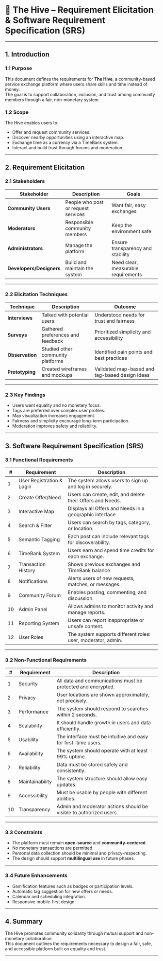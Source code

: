 # 🐝 The Hive – Requirement Elicitation & Software Requirement Specification (SRS)

---

## 1. Introduction

### 1.1 Purpose
This document defines the requirements for **The Hive**, a community-based service exchange platform where users share skills and time instead of money.  
The goal is to support collaboration, inclusion, and trust among community members through a fair, non-monetary system.

### 1.2 Scope
The Hive enables users to:
- Offer and request community services.
- Discover nearby opportunities using an interactive map.
- Exchange time as a currency via a TimeBank system.
- Interact and build trust through forums and moderation.

---

## 2. Requirement Elicitation

### 2.1 Stakeholders
| Stakeholder | Description | Goals |
|--------------|-------------|-------|
| **Community Users** | People who post or request services | Want fair, easy exchanges |
| **Moderators** | Responsible community members | Keep the environment safe |
| **Administrators** | Manage the platform | Ensure transparency and stability |
| **Developers/Designers** | Build and maintain the system | Need clear, measurable requirements |

---

### 2.2 Elicitation Techniques
| Technique | Description | Outcome |
|------------|-------------|----------|
| **Interviews** | Talked with potential users | Understood needs for trust and fairness |
| **Surveys** | Gathered preferences and feedback | Prioritized simplicity and accessibility |
| **Observation** | Studied other community platforms | Identified pain points and best practices |
| **Prototyping** | Created wireframes and mockups | Validated map-based and tag-based design ideas |

---

### 2.3 Key Findings
- Users want equality and no monetary focus.  
- Tags are preferred over complex user profiles.  
- Map visualization increases engagement.  
- Fairness and simplicity encourage long-term participation.  
- Moderation improves safety and reliability.  

---

## 3. Software Requirement Specification (SRS)

### 3.1 Functional Requirements

| # | Requirement | Description |
|---|--------------|-------------|
| 1 | User Registration & Login | The system allows users to sign up and log in securely. |
| 2 | Create Offer/Need | Users can create, edit, and delete their Offers and Needs. |
| 3 | Interactive Map | Displays all Offers and Needs in a geographic interface. |
| 4 | Search & Filter | Users can search by tags, category, or location. |
| 5 | Semantic Tagging | Each post can include relevant tags for discoverability. |
| 6 | TimeBank System | Users earn and spend time credits for each exchange. |
| 7 | Transaction History | Shows previous exchanges and TimeBank balance. |
| 8 | Notifications | Alerts users of new requests, matches, or messages. |
| 9 | Community Forum | Enables posting, commenting, and discussion. |
| 10 | Admin Panel | Allows admins to monitor activity and manage reports. |
| 11 | Reporting System | Users can report inappropriate or unsafe content. |
| 12 | User Roles | The system supports different roles: user, moderator, admin. |

---

### 3.2 Non-Functional Requirements

| # | Requirement | Description |
|---|--------------|-------------|
| 1 | Security | All data and communications must be protected and encrypted. |
| 2 | Privacy | User locations are shown approximately, not precisely. |
| 3 | Performance | The system should respond to searches within 2 seconds. |
| 4 | Scalability | It should handle growth in users and data efficiently. |
| 5 | Usability | The interface must be intuitive and easy for first-time users. |
| 6 | Availability | The system should operate with at least 99% uptime. |
| 7 | Reliability | Data must be stored safely and consistently. |
| 8 | Maintainability | The system structure should allow easy updates. |
| 9 | Accessibility | Must be usable by people with different abilities. |
| 10 | Transparency | Admin and moderator actions should be visible to authorized users. |

---

### 3.3 Constraints
- The platform must remain **open-source** and **community-centered**.  
- No monetary transactions are permitted.  
- Personal data collection should be minimal and privacy-respecting.  
- The design should support **multilingual use** in future phases.  

---

### 3.4 Future Enhancements
- Gamification features such as badges or participation levels.  
- Automatic tag suggestion for new offers or needs.  
- Calendar and scheduling integration.  
- Responsive mobile-first design.  

---

## 4. Summary
The Hive promotes community solidarity through mutual support and non-monetary collaboration.  
This document outlines the requirements necessary to design a fair, safe, and accessible platform built on equality and trust.

---
